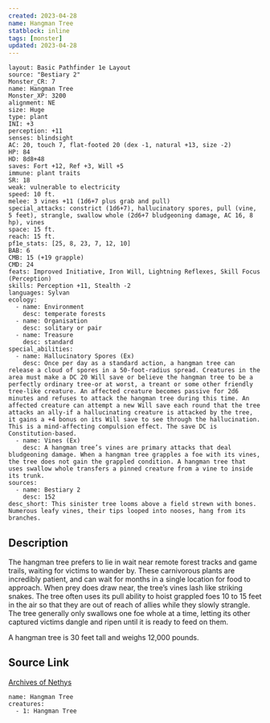 ```yaml
---
created: 2023-04-28
name: Hangman Tree
statblock: inline
tags: [monster]
updated: 2023-04-28
---
```

```statblock
layout: Basic Pathfinder 1e Layout
source: "Bestiary 2"
Monster_CR: 7
name: Hangman Tree
Monster_XP: 3200
alignment: NE
size: Huge
type: plant
INI: +3
perception: +11
senses: blindsight
AC: 20, touch 7, flat-footed 20 (dex -1, natural +13, size -2)
HP: 84
HD: 8d8+48
saves: Fort +12, Ref +3, Will +5
immune: plant traits
SR: 18
weak: vulnerable to electricity
speed: 10 ft.
melee: 3 vines +11 (1d6+7 plus grab and pull)
special_attacks: constrict (1d6+7), hallucinatory spores, pull (vine, 5 feet), strangle, swallow whole (2d6+7 bludgeoning damage, AC 16, 8 hp), vines
space: 15 ft.
reach: 15 ft.
pf1e_stats: [25, 8, 23, 7, 12, 10]
BAB: 6
CMB: 15 (+19 grapple)
CMD: 24
feats: Improved Initiative, Iron Will, Lightning Reflexes, Skill Focus (Perception)
skills: Perception +11, Stealth -2
languages: Sylvan
ecology:
  - name: Environment
    desc: temperate forests
  - name: Organisation
    desc: solitary or pair
  - name: Treasure
    desc: standard
special_abilities:
  - name: Hallucinatory Spores (Ex)
    desc: Once per day as a standard action, a hangman tree can release a cloud of spores in a 50-foot-radius spread. Creatures in the area must make a DC 20 Will save or believe the hangman tree to be a perfectly ordinary tree-or at worst, a treant or some other friendly tree-like creature. An affected creature becomes passive for 2d6 minutes and refuses to attack the hangman tree during this time. An affected creature can attempt a new Will save each round that the tree attacks an ally-if a hallucinating creature is attacked by the tree, it gains a +4 bonus on its Will save to see through the hallucination. This is a mind-affecting compulsion effect. The save DC is Constitution-based.
  - name: Vines (Ex)
    desc: A hangman tree’s vines are primary attacks that deal bludgeoning damage. When a hangman tree grapples a foe with its vines, the tree does not gain the grappled condition. A hangman tree that uses swallow whole transfers a pinned creature from a vine to inside its trunk.
sources:
  - name: Bestiary 2
    desc: 152
desc_short: This sinister tree looms above a field strewn with bones. Numerous leafy vines, their tips looped into nooses, hang from its branches.
```
## Description
The hangman tree prefers to lie in wait near remote forest tracks and game trails, waiting for victims to wander by. These carnivorous plants are incredibly patient, and can wait for months in a single location for food to approach. When prey does draw near, the tree’s vines lash like striking snakes. The tree often uses its pull ability to hoist grappled foes 10 to 15 feet in the air so that they are out of reach of allies while they slowly strangle. The tree generally only swallows one foe whole at a time, letting its other captured victims dangle and ripen until it is ready to feed on them.

A hangman tree is 30 feet tall and weighs 12,000 pounds.
## Source Link
[Archives of Nethys](https://aonprd.com/MonsterDisplay.aspx?ItemName=Hangman%20Tree)
```encounter-table
name: Hangman Tree
creatures:
  - 1: Hangman Tree
```
